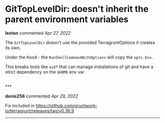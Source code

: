 # GitTopLevelDir: doesn't inherit the parent environment variables

**lexton** commented *Apr 27, 2022*

The `GitTopLevelDir` doesn't use the provided TerragruntOptions it creates its own. 

Under the hood - the `RunShellCommandWithOptions` will copy the `opts.Env`.

This breaks tools like `asdf` that can manage installations of git and have a strict dependency on the `$HOME` env var.


<br />
***


**denis256** commented *Apr 29, 2022*

Fix included in https://github.com/gruntwork-io/terragrunt/releases/tag/v0.36.9
***

